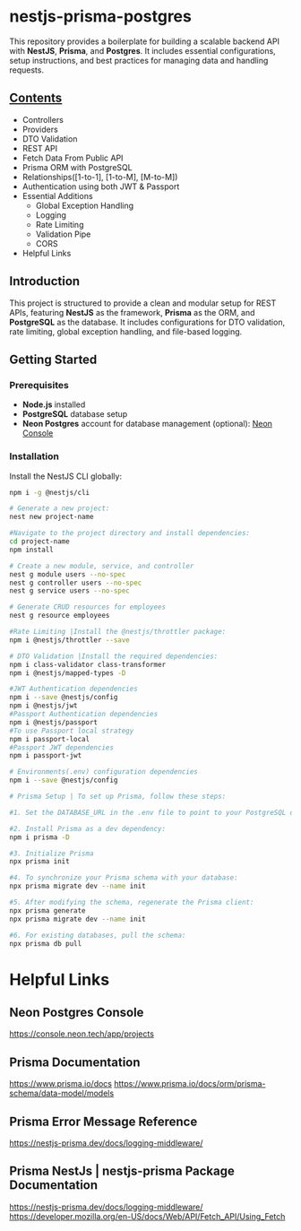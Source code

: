 # nestjs-prisma-postgres

This repository provides a boilerplate for building a scalable backend API with **NestJS**, **Prisma**, and **Postgres**. It includes essential configurations, setup instructions, and best practices for managing data and handling requests.

##  [Contents](#Contents)
- Controllers
- Providers
- DTO Validation
- REST API
- Fetch Data From Public API 
- Prisma ORM with PostgreSQL
- Relationships([1-to-1], [1-to-M], [M-to-M]) 
- Authentication using both JWT & Passport
- Essential Additions
  - Global Exception Handling
  - Logging
  - Rate Limiting
  - Validation Pipe
  - CORS
- Helpful Links

## Introduction
This project is structured to provide a clean and modular setup for REST APIs, featuring **NestJS** as the framework, **Prisma** as the ORM, and **PostgreSQL** as the database. It includes configurations for DTO validation, rate limiting, global exception handling, and file-based logging.

## Getting Started

### Prerequisites
- **Node.js** installed
- **PostgreSQL** database setup
- **Neon Postgres** account for database management (optional): [Neon Console](https://console.neon.tech/app/projects)

### Installation
Install the NestJS CLI globally:
```bash
npm i -g @nestjs/cli

# Generate a new project:
nest new project-name

#Navigate to the project directory and install dependencies:
cd project-name
npm install

# Create a new module, service, and controller
nest g module users --no-spec
nest g controller users --no-spec
nest g service users --no-spec

# Generate CRUD resources for employees
nest g resource employees

#Rate Limiting |Install the @nestjs/throttler package:
npm i @nestjs/throttler --save

# DTO Validation |Install the required dependencies:
npm i class-validator class-transformer
npm i @nestjs/mapped-types -D

#JWT Authentication dependencies
npm i --save @nestjs/config
npm i @nestjs/jwt
#Passport Authentication dependencies
npm i @nestjs/passport
#To use Passport local strategy
npm i passport-local 
#Passport JWT dependencies
npm i passport-jwt

# Environments(.env) configuration dependencies
npm i --save @nestjs/config

# Prisma Setup | To set up Prisma, follow these steps:

#1. Set the DATABASE_URL in the .env file to point to your PostgreSQL database. For more information, read the Prisma getting started guide.

#2. Install Prisma as a dev dependency:
npm i prisma -D

#3. Initialize Prisma
npx prisma init

#4. To synchronize your Prisma schema with your database:
npx prisma migrate dev --name init

#5. After modifying the schema, regenerate the Prisma client:
npx prisma generate
npx prisma migrate dev --name init

#6. For existing databases, pull the schema:
npx prisma db pull
```

# Helpful Links
## Neon Postgres Console
https://console.neon.tech/app/projects

## Prisma Documentation
https://www.prisma.io/docs
https://www.prisma.io/docs/orm/prisma-schema/data-model/models

## Prisma Error Message Reference
https://nestjs-prisma.dev/docs/logging-middleware/

## Prisma NestJs | nestjs-prisma Package Documentation
https://nestjs-prisma.dev/docs/logging-middleware/
https://developer.mozilla.org/en-US/docs/Web/API/Fetch_API/Using_Fetch
